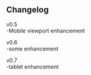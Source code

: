 ## Changelog

v0.5  
-Mobile viewport enhancement

v0.6  
-some enhancement

v0.7  
-tablet enhancement